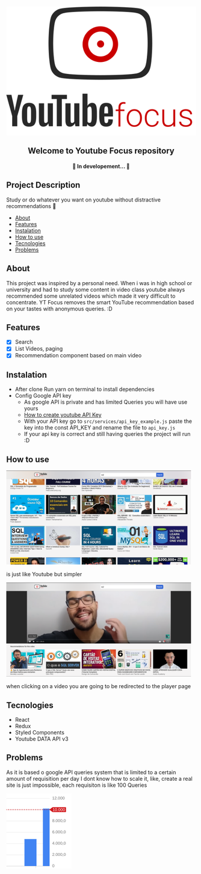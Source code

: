 <p align="center">
<img src="src/styles/images/YTF-Long-logo.svg" align="center"/>
</p>

<h2 align="center">Welcome to Youtube Focus repository</h2>
<h4 align="center"> 
	🚧  In developement...  🚧
</h4>

## Project Description

<p >Study or do whatever you want on youtube without distractive recommendations 🚀</p>

<!--ts-->

- [About](#About)
- [Features](#Features)
- [Instalation](#Instalation)
- [How to use](#How)
- [Tecnologies](#Tecnologies)
- [Problems](#Problems)
<!--te-->

<h2 href="#About">About</h2>
<p>This project was inspired by a personal need. When i was in high school or university and had to study some content in video class youtube always recommended some unrelated videos which made it very difficult to concentrate. YT Focus removes the smart YouTube recommendation based on your tastes with anonymous queries. :D <p>

<h2 href="#Features">Features</h2>

- [x] Search
- [x] List Videos, paging
- [x] Recommendation component based on main video

<h2 href="#Instalation">Instalation</h2>

<!--ts-->

- After clone Run yarn on terminal to install dependencies
- Config Google API key
  - As google API is private and has limited Queries you will have use yours
  - [How to create youtube API Key](https://www.youtube.com/watch?v=3jZ5vnv-LZc)
  - With your API key go to `src/services/api_key_example.js` paste the key into the const API_KEY and rename the file to `api_key.js`
  - If your api key is correct and still having queries the project will run :D
<!--te-->

<h2 href="#How">How to use</h2>
<p  width="20px">
    <img src="searchPage.png" height="250" />
    <p>is just like Youtube but simpler</p>
    <img src="playerPage.png" height="250" />
    <p>when clicking on a video you are going to be redirected to the player page<p>
</p>

<h2 href="#Tecnologies">Tecnologies</h2>
<!--ts-->

- React
- Redux
- Styled Components
- Youtube DATA API v3

<!--te-->

<h2 href="#Problems">Problems</h2>
<p>As it is based o google API queries system that is limited to a certain amount of requisition per day I dont know how to scale it, like, create a real site is just impossible, each requisiton is like 100 Queries<p>
<img src="apiGoogle.png"/>